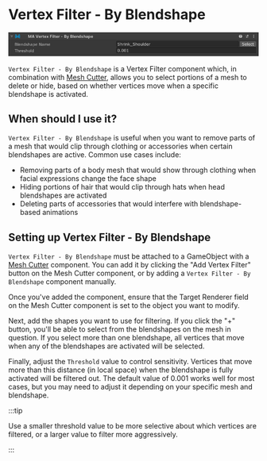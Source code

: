 ﻿# Vertex Filter - By Blendshape

![Vertex Filter - By Blendshape](by-shape.png)

`Vertex Filter - By Blendshape` is a Vertex Filter component which, in combination with [Mesh Cutter](./), allows you to
select portions of a mesh to delete or hide, based on whether vertices move when a specific blendshape is activated.

## When should I use it?

`Vertex Filter - By Blendshape` is useful when you want to remove parts of a mesh that would clip through clothing or accessories when certain blendshapes are active. Common use cases include:

- Removing parts of a body mesh that would show through clothing when facial expressions change the face shape
- Hiding portions of hair that would clip through hats when head blendshapes are activated
- Deleting parts of accessories that would interfere with blendshape-based animations

## Setting up Vertex Filter - By Blendshape

`Vertex Filter - By Blendshape` must be attached to a GameObject with a [Mesh Cutter](./) component. You can add it by
clicking the "Add Vertex Filter" button on the Mesh Cutter component, or by adding a `Vertex Filter - By Blendshape` component manually.

Once you've added the component, ensure that the Target Renderer field on the Mesh Cutter component is set to the object you want to modify.

Next, add the shapes you want to use for filtering. If you click the "+" button, you'll be able to select from the
blendshapes on the mesh in question.
If you select more than one blendshape, all vertices that move when any of the blendshapes are activated will be
selected.

Finally, adjust the `Threshold` value to control sensitivity. Vertices that move more than this distance (in local space) when the blendshape is fully activated will be filtered out. The default value of 0.001 works well for most cases, but you may need to adjust it depending on your specific mesh and blendshape.

:::tip

Use a smaller threshold value to be more selective about which vertices are filtered, or a larger value to filter more aggressively.

:::